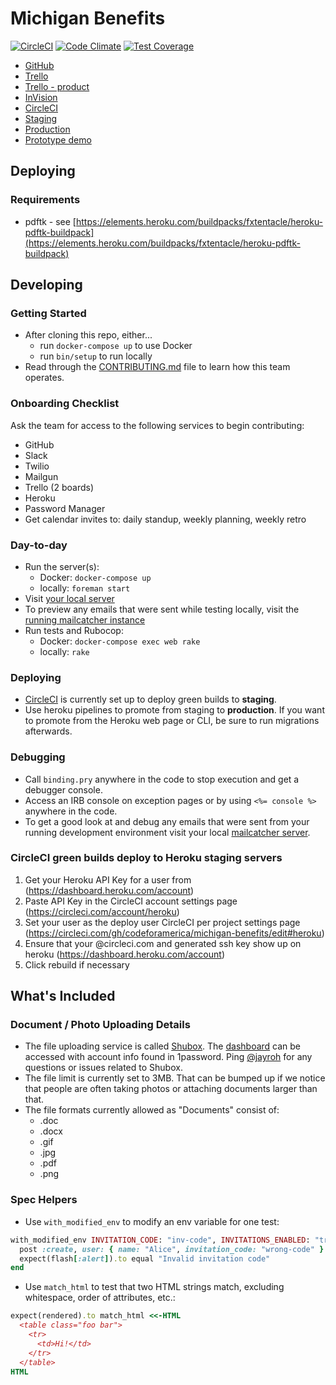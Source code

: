 # Michigan Benefits

[![CircleCI](https://circleci.com/gh/codeforamerica/michigan-benefits.svg?style=svg)](https://circleci.com/gh/codeforamerica/michigan-benefits)
[![Code Climate](https://codeclimate.com/github/codeforamerica/michigan-benefits/badges/gpa.svg)](https://codeclimate.com/github/codeforamerica/michigan-benefits)
[![Test Coverage](https://codeclimate.com/github/codeforamerica/michigan-benefits/badges/coverage.svg)](https://codeclimate.com/github/codeforamerica/michigan-benefits/coverage)

* [GitHub](https://github.com/codeforamerica/michigan-benefits)
* [Trello](https://trello.com/b/aBqTrqaJ/the-digital-assister)
* [Trello - product](://trello.com/b/aBqTrqaJ/the-digital-assister)
* [InVision](https://projects.invisionapp.com/d/main#/projects/prototypes/10425326)
* [CircleCI](https://circleci.com/gh/codeforamerica/michigan-benefits)
* [Staging](https://michigan-benefits-staging.herokuapp.com)
* [Production](https://michigan-benefits-production.herokuapp.com)
* [Prototype demo](https://michigan-benefits-prod.herokuapp.com/)

## Deploying

### Requirements

* pdftk - see [https://elements.heroku.com/buildpacks/fxtentacle/heroku-pdftk-buildpack](https://elements.heroku.com/buildpacks/fxtentacle/heroku-pdftk-buildpack)

## Developing

### Getting Started

* After cloning this repo, either...
  * run `docker-compose up` to use Docker
  * run `bin/setup` to run locally
* Read through the [CONTRIBUTING.md](CONTRIBUTING.md) file to learn how this
  team operates.

### Onboarding Checklist

Ask the team for access to the following services to begin contributing:

* GitHub
* Slack
* Twilio
* Mailgun
* Trello (2 boards)
* Heroku
* Password Manager
* Get calendar invites to: daily standup, weekly planning, weekly retro


### Day-to-day

* Run the server(s):
  * Docker: `docker-compose up`
  * locally: `foreman start`
* Visit [your local server](http://localhost:3000)
* To preview any emails that were sent while testing locally, visit
  the [running mailcatcher instance](http://localhost:1080/)
* Run tests and Rubocop:
  * Docker: `docker-compose exec web rake`
  * locally: `rake`

### Deploying

* [CircleCI](https://circleci.com/gh/codeforamerica/michigan-benefits) is currently set up to
  deploy green builds to **staging**.
* Use heroku pipelines to promote from staging to **production**. If you want to promote
  from the Heroku web page or CLI, be sure to run migrations afterwards.

### Debugging

* Call `binding.pry` anywhere in the code to stop execution and get a debugger console.
* Access an IRB console on exception pages or by using `<%= console %>` anywhere in the code.
* To get a good look at and debug any emails that were sent from your running
  development environment visit your local [mailcatcher server](http://localhost:1080/).

### CircleCI green builds deploy to Heroku staging servers

1. Get your Heroku API Key for a user from (https://dashboard.heroku.com/account)
1. Paste API Key in the CircleCI account settings page (https://circleci.com/account/heroku)
1. Set your user as the deploy user CircleCI per project settings page (https://circleci.com/gh/codeforamerica/michigan-benefits/edit#heroku)
1. Ensure that your <github username>@circleci.com and generated ssh key show up on heroku (https://dashboard.heroku.com/account)
1. Click rebuild if necessary

## What's Included

### Document / Photo Uploading Details

* The file uploading service is called [Shubox]. The [dashboard] can be
  accessed with account info found in 1password. Ping [@jayroh] for any
  questions or issues related to Shubox.
* The file limit is currently set to 3MB. That can be bumped up if we notice
  that people are often taking photos or attaching documents larger than that.
* The file formats currently allowed as "Documents" consist of:
  * .doc
  * .docx
  * .gif
  * .jpg
  * .pdf
  * .png

[Shubox]: https://shubox.io
[dashboard]: https://dashboard.shubox.io
[@jayroh]: https://github.com/jayroh

### Spec Helpers

* Use `with_modified_env` to modify an env variable for one test:

```ruby
with_modified_env INVITATION_CODE: "inv-code", INVITATIONS_ENABLED: "true" do
  post :create, user: { name: "Alice", invitation_code: "wrong-code" }
  expect(flash[:alert]).to equal "Invalid invitation code"
end
```

* Use `match_html` to test that two HTML strings match, excluding whitespace, order of attributes, etc.:

```ruby
expect(rendered).to match_html <<-HTML
  <table class="foo bar">
    <tr>
      <td>Hi!</td>
    </tr>
  </table>
HTML
```
